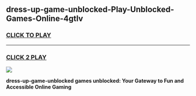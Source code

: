 
## dress-up-game-unblocked-Play-Unblocked-Games-Online-4gtlv
<h3>
<a href="https://premium76.site?title=dress-up-game-unblocked&ref=25A">CLICK TO PLAY</a></h3>
<hr>

<h3>
<a href="https://premium76.site?title=dress-up-game-unblocked&ref=25A">CLICK 2 PLAY</a>
  
</h3>

<a href="https://premium76.site?title=dress-up-game-unblocked&ref=25A"><img src="https://clearcache.store/games.png"></a>


**dress-up-game-unblocked games unblocked: Your Gateway to Fun and Accessible Online Gaming**
